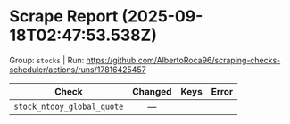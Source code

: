 # Scrape Report (2025-09-18T02:47:53.538Z)

Group: `stocks`  |  Run: https://github.com/AlbertoRoca96/scraping-checks-scheduler/actions/runs/17816425457

| Check | Changed | Keys | Error |
|---|:---:|:--|:--|
| `stock_ntdoy_global_quote` | — |  |  |
